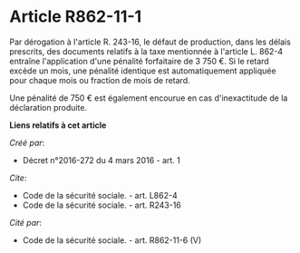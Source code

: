 # Article R862-11-1

Par dérogation à l'article R. 243-16, le défaut de production, dans les délais prescrits, des documents relatifs à la taxe
mentionnée à l'article L. 862-4 entraîne l'application d'une pénalité forfaitaire de 3 750 €. Si le retard excède un mois,
une pénalité identique est automatiquement appliquée pour chaque mois ou fraction de mois de retard. 

Une pénalité de 750 € est également encourue en cas d'inexactitude de la déclaration produite.

**Liens relatifs à cet article**

_Créé par_:

  - Décret n°2016-272 du 4 mars 2016 - art. 1

_Cite_:

  - Code de la sécurité sociale. - art. L862-4
  - Code de la sécurité sociale. - art. R243-16

_Cité par_:

  - Code de la sécurité sociale. - art. R862-11-6 (V)
